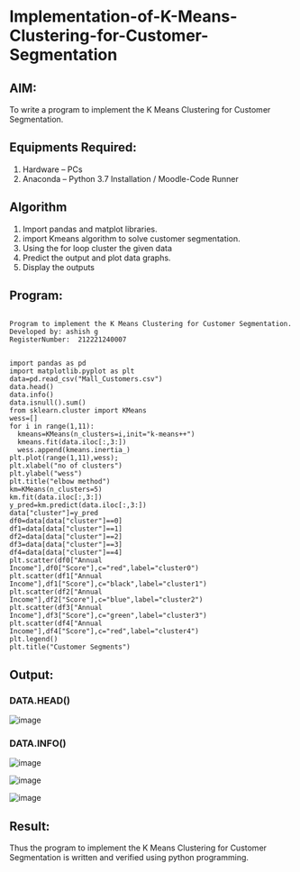 # Implementation-of-K-Means-Clustering-for-Customer-Segmentation

## AIM:
To write a program to implement the K Means Clustering for Customer Segmentation.

## Equipments Required:
1. Hardware – PCs
2. Anaconda – Python 3.7 Installation / Moodle-Code Runner

## Algorithm
1. Import pandas and matplot libraries.
2. import Kmeans algorithm to solve customer segmentation.
3. Using the for loop cluster the given data
4. Predict the output and plot data graphs.
5. Display the outputs

## Program:
```

Program to implement the K Means Clustering for Customer Segmentation.
Developed by: ashish g
RegisterNumber:  212221240007


import pandas as pd
import matplotlib.pyplot as plt
data=pd.read_csv("Mall_Customers.csv")
data.head()
data.info()
data.isnull().sum()
from sklearn.cluster import KMeans
wess=[]
for i in range(1,11):
  kmeans=KMeans(n_clusters=i,init="k-means++")
  kmeans.fit(data.iloc[:,3:])
  wess.append(kmeans.inertia_)
plt.plot(range(1,11),wess);
plt.xlabel("no of clusters")
plt.ylabel("wess")
plt.title("elbow method")
km=KMeans(n_clusters=5)
km.fit(data.iloc[:,3:])
y_pred=km.predict(data.iloc[:,3:])
data["cluster"]=y_pred
df0=data[data["cluster"]==0]
df1=data[data["cluster"]==1]
df2=data[data["cluster"]==2]
df3=data[data["cluster"]==3]
df4=data[data["cluster"]==4]
plt.scatter(df0["Annual Income"],df0["Score"],c="red",label="cluster0")
plt.scatter(df1["Annual Income"],df1["Score"],c="black",label="cluster1")
plt.scatter(df2["Annual Income"],df2["Score"],c="blue",label="cluster2")
plt.scatter(df3["Annual Income"],df3["Score"],c="green",label="cluster3")
plt.scatter(df4["Annual Income"],df4["Score"],c="red",label="cluster4")
plt.legend()
plt.title("Customer Segments")
```

## Output:
### DATA.HEAD()

![image](https://user-images.githubusercontent.com/94154683/172996931-802aaea1-a2f4-4aee-9c94-86d092c85541.png)

### DATA.INFO()

![image](https://user-images.githubusercontent.com/94154683/172996266-c938bc5f-3d84-423f-a511-eb1b4ec2a8ec.png)


![image](https://user-images.githubusercontent.com/94154683/172996301-7606d4bb-02a1-4a94-a376-67f5266c16bd.png)

![image](https://user-images.githubusercontent.com/94154683/172996315-b8213033-a0de-4c94-b5f7-76c903ce886b.png)



## Result:
Thus the program to implement the K Means Clustering for Customer Segmentation is written and verified using python programming.
